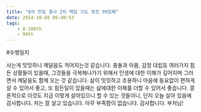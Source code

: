 ```yaml
---
title: "8차 천일 결사 2차 백일 기도 정진 99일째"
date: 2014-10-08 06:40:53
tags:
    - 8-200th
    - 99th
---
```


#수행일지

사는게 밋밋하니 깨달음도 적어지는것 같습니다. 충돌과 아픔, 감정 대립등 여러가지 힘든 상황들이 있을때, 그것들을 극복해나가기 위해서 인생에 대한 이해가 깊어지며 그러면서 깨달음도 함께 오는 것 같습니다. 삶이 밋밋하고 조용하니 마음에 동요없이 편하게 살 수 있어서 좋고, 또 힘든일이 있을때는 삶에대한 이해를 더할 수 있어서 좋습니다. 결론적으로 이것도 지금 이렇게 살아있으니 할 수 있는 것들이니, 단지 오늘 살아 있음에 감사합니다. 저는 잘 살고 있습니다. 아무 부족함이 없습니다. 감사합니다. 부처님!
